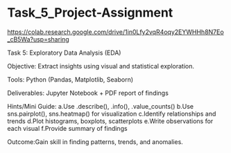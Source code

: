 # Task_5_Project-Assignment
https://colab.research.google.com/drive/1in0Lfy2vqR4oqy2EYWHHh8N7Eo_cB5Wa?usp=sharing

Task 5: Exploratory Data Analysis (EDA)

Objective: Extract insights using visual and statistical exploration.

Tools: Python (Pandas, Matplotlib, Seaborn)

Deliverables: Jupyter Notebook + PDF report of findings

Hints/Mini Guide:
a.Use .describe(), .info(), .value_counts()
b.Use sns.pairplot(), sns.heatmap() for visualization
c.Identify relationships and trends
d.Plot histograms, boxplots, scatterplots
e.Write observations for each visual
f.Provide summary of findings

Outcome:Gain skill in finding patterns, trends, and anomalies.
